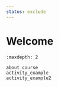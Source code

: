 ```yaml
---
status: exclude
---
```

# Welcome

```{toctree}
:maxdepth: 2

about_course
activity_example
activity_example2
```